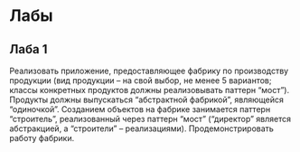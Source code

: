 # Лабы

## Лаба 1
Реализовать приложение, предоставляющее фабрику по производству
продукции (вид продукции – на свой выбор, не менее 5 вариантов; классы
конкретных продуктов должны реализовывать паттерн “мост”). Продукты
должны выпускаться “абстрактной фабрикой”, являющейся “одиночкой”.
Созданием объектов на фабрике занимается паттерн “строитель”,
реализованный через паттерн “мост” (“директор” является абстракцией, а
“строители” – реализациями). Продемонстрировать работу фабрики.